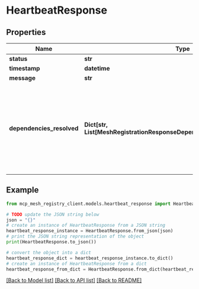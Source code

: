 # HeartbeatResponse


## Properties

Name | Type | Description | Notes
------------ | ------------- | ------------- | -------------
**status** | **str** |  |
**timestamp** | **datetime** |  |
**message** | **str** |  |
**dependencies_resolved** | **Dict[str, List[MeshRegistrationResponseDependenciesResolvedValueInner]]** | Function name to array of resolved dependencies mapping. 🤖 AI CRITICAL: Python runtime uses this for dependency injection updates.  | [optional]

## Example

```python
from mcp_mesh_registry_client.models.heartbeat_response import HeartbeatResponse

# TODO update the JSON string below
json = "{}"
# create an instance of HeartbeatResponse from a JSON string
heartbeat_response_instance = HeartbeatResponse.from_json(json)
# print the JSON string representation of the object
print(HeartbeatResponse.to_json())

# convert the object into a dict
heartbeat_response_dict = heartbeat_response_instance.to_dict()
# create an instance of HeartbeatResponse from a dict
heartbeat_response_from_dict = HeartbeatResponse.from_dict(heartbeat_response_dict)
```
[[Back to Model list]](../README.md#documentation-for-models) [[Back to API list]](../README.md#documentation-for-api-endpoints) [[Back to README]](../README.md)
